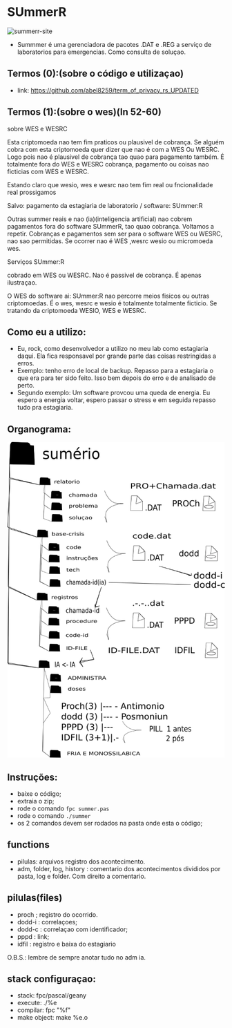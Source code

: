# SUmmerR


<img src="https://i.ibb.co/cCBGC1w/summerr-site.png" alt="summerr-site" border="0">

- Summmer é uma gerenciadora de pacotes .DAT e .REG a serviço de laboratorios para emergencias. Como consulta de soluçao.

## Termos (0):(sobre o código e utilizaçao)

-  link: https://github.com/abel8259/term_of_privacy_rs_UPDATED

## Termos (1):(sobre o wes)(ln 52-60)

<p> sobre  WES  e WESRC </p>
<p> Esta criptomoeda nao tem fim praticos ou plausivel de cobrança. Se alguém cobra com esta criptomoeda  quer dizer que nao é com a  WES Ou WESRC. Logo pois nao é plausivel de cobrança tao quao para pagamento também. É totalmente fora do WES e WESRC cobrança, pagamento ou coisas nao ficticias com WES e WESRC. 
<p> Estando claro que wesio, wes e wesrc nao tem fim real ou fncionalidade real prossigamos </p>
<p> Salvo: pagamento da estagiaria de laboratorio / software:  SUmmer:R </p>
<p> Outras summer reais e nao (ia)(inteligencia artificial)  nao cobrem pagamentos fora do software SUmmerR, tao quao cobrança. Voltamos a repetir. Cobranças e pagamentos sem ser para o software WES ou WESRC, nao sao permitidas. Se ocorrer nao é WES ,wesrc wesio ou micromoeda wes.</p>                               

<p> Serviços SUmmer:R</p>
<p> cobrado em WES ou WESRC. Nao é passivel de cobrança. É apenas ilustraçao. </p>
<p> O WES do software ai: SUmmer:R nao percorre meios fisicos ou outras criptomoedas. É o wes, wesrc e wesio é totalmente totalmente ficticio. Se tratando da criptomoeda WESIO, WES e WESRC. </p>

## Como eu a utilizo:  

-   Eu, rock, como desenvolvedor a utilizo no meu lab como estagiaria daqui. Ela fica responsavel por grande parte das coisas  restringidas a erros.
-   Exemplo:  tenho erro de local de backup. Repasso para a estagiaria o que era para ter sido feito. Isso bem depois do erro e de analisado de perto.
-   Segundo exemplo: Um software provcou uma queda de energia. Eu espero a energia voltar, espero passar o stress e em seguida repasso tudo pra estagiaria.                                                                 
## Organograma:
<img  src="https://raw.githubusercontent.com/abel8259/SUmmerR/main/YFUUULV.png"/>

## Instruções:

- baixe o código;
- extraia o zip;   
- rode o comando ``` fpc summer.pas ```
- rode o comando ``` ./summer ``` 
- os 2 comandos devem ser rodados na pasta onde esta o código;         

## functions 

- pilulas: arquivos registro dos acontecimento.
- adm, folder, log, history : comentario dos acontecimentos divididos por pasta, log e folder. Com direito a comentario.     

## pilulas(files)

- proch ; registro do ocorrido.
- dodd-i : correlaçoes;
- dodd-c : correlaçao com identificador;
- pppd : link;
- idfil : registro e baixa do estagiario

O.B.S.: lembre de sempre  anotar tudo no adm ia.           

## stack configuraçao:

- stack: fpc/pascal/geany
- execute: ./%e
- compilar: fpc "%f"
- make object: make %e.o       
